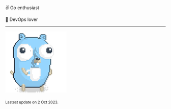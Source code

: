 :v: Go enthusiast

:muscle: DevOps lover

---

![Image alt text](/images/gopher_with_coffee.gif)


<sub>Lastest update on 2 Oct 2023.</sub>

